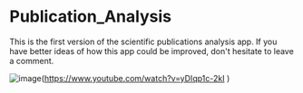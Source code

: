 # Publication_Analysis

This is the first version of the scientific publications analysis app. If you have better ideas of how this app could be improved, don't hesitate to leave a comment. 

![image](https://user-images.githubusercontent.com/44416253/143407429-ae317e92-7ab4-4b3d-9951-fcfaf1a44e85.png)(https://www.youtube.com/watch?v=yDIqp1c-2kI 
)


